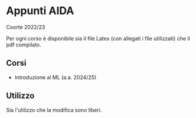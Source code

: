 # Appunti AIDA
 Coorte 2022/23
 
 Per ogni corso è disponibile sia il file Latex (con allegati i file utilizzati) che il pdf compilato.
 
 ## Corsi
 - Introduzione al ML (a.a. 2024/25)
 
 
 ## Utilizzo
 Sia l'utilizzo che la modifica sono liberi.
